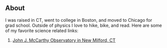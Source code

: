 
## **About**

I was raised in CT, went to college in Boston, and moved to Chicago for grad school. Outside of physics I love to hike, bike, and read.
Here are some of my favorite science related links: 

1. [John J. McCarthy Observatory in New Milford, CT](https://www.mccarthyobservatory.org/astro-photography-science/)
